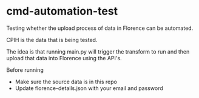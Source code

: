 # cmd-automation-test

Testing whether the upload process of data in Florence can be automated.

CPIH is the data that is being tested.

The idea is that running main.py will trigger the transform to run and then upload that data into Florence using the API's.

Before running
- Make sure the source data is in this repo
- Update florence-details.json with your email and password
